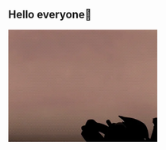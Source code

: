 ## Hello everyone👋

<img src="https://github.com/AmastasDEKO/AmastasDEKO/blob/main/giphy.gif" alt="The Unlimited" width="300">

